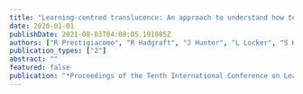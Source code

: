 ```yaml
---
title: "Learning-centred translucence: An approach to understand how teachers talk about classroom data"
date: 2020-01-01
publishDate: 2021-08-03T04:08:05.191085Z
authors: ["R Prestigiacomo", "R Hadgraft", "J Hunter", "L Locker", "S Knight", " ..."]
publication_types: ["2"]
abstract: ""
featured: false
publication: "*Proceedings of the Tenth International Conference on Learning Analytics …*"
---
```


